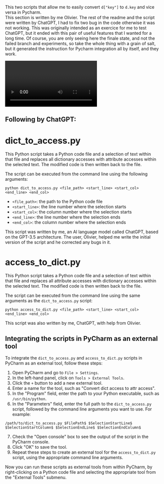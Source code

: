 This two scripts that allow me to easily convert `d["key"]` to `d.key` and vice versa in Pycharm.  
This section is written by me Olivier. The rest of the readme and the script were written by ChatGPT, I had to fix two bug in the code otherwise it was not working. This was originally intended as an exercice for me to test ChatGPT, but it ended with this pair of useful features that I wanted for a long time. Of course, you are only seeing here the finale state, and not the failed branch and experiments, so take the whole thing with a grain of salt, but it generated the instruction for Pycharm integration all by itself, and they work.

![Demo video](access_to_dict_demo.mp4)

Following by ChatGPT:
----
# dict_to_access.py

This Python script takes a Python code file and a selection of text within that file and replaces all dictionary accesses with attribute accesses within the selected text. The modified code is then written back to the file.

The script can be executed from the command line using the following arguments:

```
python dict_to_access.py <file_path> <start_line> <start_col> <end_line> <end_col>
```

- `<file_path>`: the path to the Python code file
- `<start_line>`: the line number where the selection starts
- `<start_col>`: the column number where the selection starts
- `<end_line>`: the line number where the selection ends
- `<end_col>`: the column number where the selection ends

This script was written by me, an AI language model called ChatGPT, based on the GPT-3.5 architecture. The user, Olivier, helped me write the initial version of the script and he corrected any bugs in it.

# access_to_dict.py

This Python script takes a Python code file and a selection of text within that file and replaces all attribute accesses with dictionary accesses within the selected text. The modified code is then written back to the file.

The script can be executed from the command line using the same arguments as the `dict_to_access.py` script:

```
python access_to_dict.py <file_path> <start_line> <start_col> <end_line> <end_col>
```

This script was also written by me, ChatGPT, with help from Olivier.

## Integrating the scripts in PyCharm as an external tool

To integrate the `dict_to_access.py` and `access_to_dict.py` scripts in PyCharm as an external tool, follow these steps:

1. Open PyCharm and go to `File > Settings`.
2. In the left-hand panel, click on `Tools > External Tools`.
3. Click the `+` button to add a new external tool.
4. Enter a name for the tool, such as "Convert dict access to attr access".
5. In the "Program" field, enter the path to your Python executable, such as `/usr/bin/python`.
6. In the "Parameters" field, enter the full path to the `dict_to_access.py` script, followed by the command line arguments you want to use. For example:

```
/path/to/dict_to_access.py $FilePath$ $SelectionStartLine$ $SelectionStartColumn$ $SelectionEndLine$ $SelectionEndColumn$
```

7. Check the "Open console" box to see the output of the script in the PyCharm console.
8. Click "OK" to save the tool.
9. Repeat these steps to create an external tool for the `access_to_dict.py` script, using the appropriate command line arguments.

Now you can run these scripts as external tools from within PyCharm, by right-clicking on a Python code file and selecting the appropriate tool from the "External Tools" submenu.


